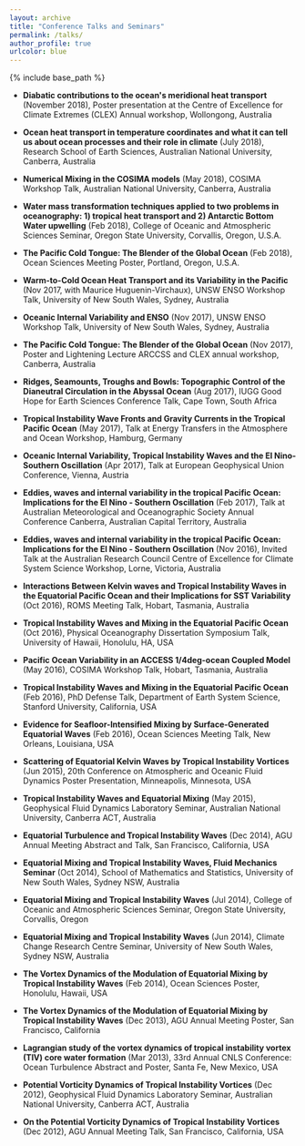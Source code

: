 ```yaml
---
layout: archive
title: "Conference Talks and Seminars"
permalink: /talks/
author_profile: true
urlcolor: blue
---
```


{% include base_path %}

* **Diabatic contributions to the ocean's meridional heat transport**
  (November 2018), Poster presentation at the Centre of Excellence for
  Climate Extremes (CLEX) Annual workshop, Wollongong, Australia

* **Ocean heat transport in temperature coordinates and what it can
  tell us about ocean processes and their role in climate** (July
  2018), Research School of Earth Sciences, Australian National
  University, Canberra, Australia

* **Numerical Mixing in the COSIMA models** (May 2018), COSIMA Workshop
  Talk, Australian National University, Canberra, Australia
  
* **Water mass transformation techniques applied to two problems in
  oceanography: 1) tropical heat transport and 2) Antarctic Bottom
  Water upwelling** (Feb 2018), College of Oceanic and Atmospheric
  Sciences Seminar, Oregon State University, Corvallis, Oregon, U.S.A.
  
* **The Pacific Cold Tongue: The Blender of the Global Ocean** (Feb 2018),
  Ocean Sciences Meeting Poster, Portland, Oregon, U.S.A.
  
* **Warm-to-Cold Ocean Heat Transport and its Variability in the Pacific**
  (Nov 2017, with Maurice Huguenin-Virchaux), UNSW ENSO Workshop Talk,
  University of New South Wales, Sydney, Australia
  
* **Oceanic Internal Variability and ENSO** (Nov 2017), UNSW ENSO Workshop
  Talk, University of New South Wales, Sydney, Australia
  
* **The Pacific Cold Tongue: The Blender of the Global Ocean** (Nov 2017),
  Poster and Lightening Lecture ARCCSS and CLEX annual workshop,
  Canberra, Australia
  
* **Ridges, Seamounts, Troughs and Bowls: Topographic Control of the
  Dianeutral Circulation in the Abyssal Ocean** (Aug 2017), IUGG Good
  Hope for Earth Sciences Conference Talk, Cape Town, South Africa
  
* **Tropical Instability Wave Fronts and Gravity Currents in the
  Tropical Pacific Ocean** (May 2017), Talk at Energy Transfers in the Atmosphere
  and Ocean Workshop, Hamburg, Germany

* **Oceanic Internal Variability, Tropical Instability Waves and the
  El Nino-Southern Oscillation** (Apr 2017), Talk at European
  Geophysical Union Conference, Vienna, Austria
  
* **Eddies, waves and internal variability in the tropical Pacific
  Ocean: Implications for the El Nino - Southern Oscillation** (Feb
  2017), Talk at Australian Meteorological and Oceanographic Society
  Annual Conference Canberra, Australian Capital Territory, Australia

* **Eddies, waves and internal variability in the tropical Pacific
  Ocean: Implications for the El Nino - Southern Oscillation** (Nov
  2016), Invited Talk at the Australian Research Council Centre of
  Excellence for Climate System Science Workshop, Lorne, Victoria,
  Australia
  
* **Interactions Between Kelvin waves and Tropical Instability Waves
  in the Equatorial Pacific Ocean and their Implications for SST
  Variability** (Oct 2016), ROMS Meeting Talk, Hobart, Tasmania,
  Australia
  
* **Tropical Instability Waves and Mixing in the Equatorial Pacific
  Ocean** (Oct 2016), Physical Oceanography Dissertation Symposium
  Talk, University of Hawaii, Honolulu, HA, USA

* **Pacific Ocean Variability in an ACCESS 1/4deg-ocean Coupled
  Model** (May 2016), COSIMA Workshop Talk, Hobart, Tasmania,
  Australia
  
* **Tropical Instability Waves and Mixing in the Equatorial Pacific
  Ocean** (Feb 2016), PhD Defense Talk, Department of Earth System
  Science, Stanford University, California, USA
  
* **Evidence for Seafloor-Intensified Mixing by Surface-Generated
  Equatorial Waves** (Feb 2016), Ocean Sciences Meeting Talk, New
  Orleans, Louisiana, USA

* **Scattering of Equatorial Kelvin Waves by Tropical Instability
  Vortices** (Jun 2015), 20th Conference on Atmospheric and Oceanic
  Fluid Dynamics Poster Presentation, Minneapolis, Minnesota, USA
  
* **Tropical Instability Waves and Equatorial Mixing** (May 2015),
  Geophysical Fluid Dynamics Laboratory Seminar, Australian National
  University, Canberra ACT, Australia
  
* **Equatorial Turbulence and Tropical Instability Waves** (Dec 2014),
  AGU Annual Meeting Abstract and Talk, San Francisco, California, USA
  
* **Equatorial Mixing and Tropical Instability Waves, Fluid Mechanics
  Seminar** (Oct 2014), School of Mathematics and Statistics,
  University of New South Wales, Sydney NSW, Australia
  
* **Equatorial Mixing and Tropical Instability Waves** (Jul 2014),
  College of Oceanic and Atmospheric Sciences Seminar, Oregon State
  University, Corvallis, Oregon
  
* **Equatorial Mixing and Tropical Instability Waves** (Jun 2014),
  Climate Change Research Centre Seminar, University of New South
  Wales, Sydney NSW, Australia
  
* **The Vortex Dynamics of the Modulation of Equatorial Mixing by
  Tropical Instability Waves** (Feb 2014), Ocean Sciences Poster,
  Honolulu, Hawaii, USA
  
* **The Vortex Dynamics of the Modulation of Equatorial Mixing by
  Tropical Instability Waves** (Dec 2013), AGU Annual Meeting Poster,
  San Francisco, California
  
* **Lagrangian study of the vortex dynamics of tropical instability
  vortex (TIV) core water formation** (Mar 2013), 33rd Annual CNLS
  Conference: Ocean Turbulence Abstract and Poster, Santa Fe, New
  Mexico, USA
  
* **Potential Vorticity Dynamics of Tropical Instability Vortices**
  (Dec 2012), Geophysical Fluid Dynamics Laboratory Seminar,
  Australian National University, Canberra ACT, Australia
  
* **On the Potential Vorticity Dynamics of Tropical Instability
  Vortices** (Dec 2012), AGU Annual Meeting Talk, San Francisco,
  California, USA
  
